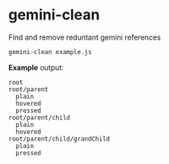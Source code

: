 # gemini-clean
Find and remove reduntant gemini references

```bash
gemini-clean example.js
```

**Example** output:  
```
root
root/parent
  plain
  hovered
  pressed
root/parent/child
  plain
  hovered
root/parent/child/grandChild
  plain
  pressed
```
